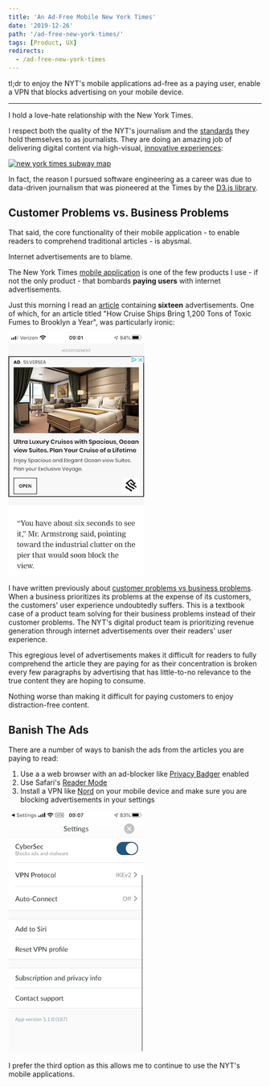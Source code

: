 ```yaml
---
title: 'An Ad-Free Mobile New York Times'
date: '2019-12-26'
path: '/ad-free-new-york-times/'
tags: [Product, UX]
redirects:
  - /ad-free-new-york-times
---
```


tl;dr to enjoy the NYT's mobile applications ad-free as a paying user, enable a VPN that blocks advertising on your mobile device.

---

I hold a love-hate relationship with the New York Times.

I respect both the quality of the NYT's journalism and the [standards](https://www.nytimes.com/projects/2020-report/index.html) they hold themselves to as journalists. They are doing an amazing job of delivering digital content via high-visual, [innovative experiences](https://www.nytimes.com/interactive/2018/us/2018-year-in-graphics.html):

[![new york times subway map](./new-york-times-subway-map.png)](https://www.nytimes.com/interactive/2019/12/02/nyregion/nyc-subway-map.html)

In fact, the reason I pursued software engineering as a career was due to data-driven journalism that was pioneered at the Times by the [D3.js library](https://d3js.org/).

## Customer Problems vs. Business Problems

That said, the core functionality of their mobile application - to enable readers to comprehend traditional articles - is abysmal.

Internet advertisements are to blame.

The New York Times [mobile application](http://www.nytimes.com/services/mobile/index.html) is one of the few products I use - if not the only product - that bombards **paying users** with internet advertisements.

Just this morning I read an [article](https://www.nytimes.com/2019/12/26/nyregion/cruise-ship-exhaust-shore-power-nyc.html) containing **sixteen** advertisements. One of which, for an article titled "How Cruise Ships Bring 1,200 Tons of Toxic Fumes to Brooklyn a Year", was particularly ironic:

![awful new york times ad](./awful-new-york-times-ad.png)

I have written previously about [customer problems vs business problems](/customer-problems-vs-business-problems/). When a business prioritizes its problems at the expense of its customers, the customers' user experience undoubtedly suffers. This is a textbook case of a product team solving for their business problems instead of their customer problems. The NYT's digital product team is prioritizing revenue generation through internet advertisements over their readers' user experience.

This egregious level of advertisements makes it difficult for readers to fully comprehend the article they are paying for as their concentration is broken every few paragraphs by advertising that has little-to-no relevance to the true content they are hoping to consume.

Nothing worse than making it difficult for paying customers to enjoy distraction-free content.

## Banish The Ads

There are a number of ways to banish the ads from the articles you are paying to read:

1. Use a a web browser with an ad-blocker like [Privacy Badger](https://www.eff.org/privacybadger) enabled
2. Use Safari's [Reader Mode](https://www.nytimes.com/2018/07/03/technology/personaltech/safari-reader-mode.html)
3. Install a VPN like [Nord](https://nordvpn.com/) on your mobile device and make sure you are blocking advertisements in your settings

![nord vpn settings](./nord-vpn-settings.png)

I prefer the third option as this allows me to continue to use the NYT's mobile applications.
